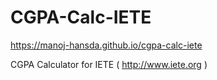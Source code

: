 # CGPA-Calc-IETE

https://manoj-hansda.github.io/cgpa-calc-iete

CGPA Calculator for IETE ( http://www.iete.org )
